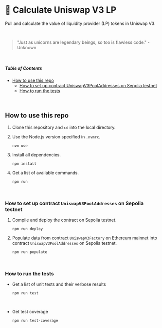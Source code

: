 <h1>🦄 Calculate Uniswap V3 LP</h1>

<p>Pull and calculate the value of liquidity provider (LP) tokens in Uniswap V3.</p>

<br />

> "Just as unicorns are legendary beings, so too is flawless code." - Unknown

<br />

##### Table of Contents  
- [How to use this repo](#how-to-use-this-repo)  
    - [How to set up contract UniswapV3PoolAddresses on Sepolia testnet](#how-to-set-up-contract-uniswapv3pooladdresses-on-sepolia-testnet)
    - [How to run the tests](#how-to-run-the-tests)

<br />

<a name="#how-to-use-this-repo"/>

## How to use this repo

1. Clone this repository and `cd` into the local directory.

2. Use the Node.js version specified in `.nvmrc`.

    ```
    nvm use
    ```

2. Install all dependencies.

    ```
    npm install
    ```

3. Get a list of available commands.

    ```
    npm run
    ```

<br />

<a name="#how-to-set-up-contract-uniswapv3pooladdresses-on-sepolia-testnet"/>

### How to set up contract `UniswapV3PoolAddresses` on Sepolia testnet

1. Compile and deploy the contract on Sepolia testnet.

    ```
    npm run deploy
    ```

2. Populate data from contract `UniswapV3Factory` on Ethereum mainnet into contract `UniswapV3PoolAddresses` on Sepolia testnet.

    ```
    npm run populate
    ```

<br />

<a name="#how-to-run-the-tests"/>

### How to run the tests

- Get a list of unit tests and their verbose results

    ```
    npm run test
    ```

    <!-- TODO: <img src="/screenshots/test.png"/> -->

    <br />

- Get test coverage

    ```
    npm run test-coverage
    ```

   <!-- TODO: <img src="/screenshots/test-coverage.png"/> -->
